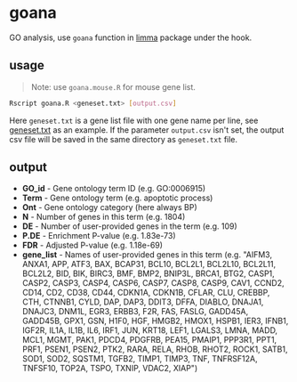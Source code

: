 goana
=====

GO analysis, use `goana` function in
[limma](http://bioconductor.org/packages/release/bioc/html/limma.html) package
under the hook.

usage
-----

> Note: use `goana.mouse.R` for mouse gene list.

```bash
Rscript goana.R <geneset.txt> [output.csv]
```

Here `geneset.txt` is a gene list file with one gene name per line, see
[geneset.txt](shiny/geneset.txt) as an example. If the parameter `output.csv`
isn't set, the output csv file will be saved in the same directory as
`geneset.txt` file.

output
------

* __GO\_id__ - Gene ontology term ID (e.g. GO:0006915)
* __Term__ - Gene ontology term (e.g. apoptotic process)
* __Ont__ - Gene ontology category (here always BP)
* __N__ - Number of genes in this term (e.g. 1804)
* __DE__ - Number of user-provided genes in the term (e.g. 109)
* __P.DE__ - Enrichment P-value (e.g. 1.83e-73)
* __FDR__ - Adjusted P-value (e.g. 1.18e-69)
* __gene\_list__ - Names of user-provided genes in this term (e.g. "AIFM3, ANXA1, APP, ATF3, BAX, BCAP31, BCL10, BCL2L1, BCL2L10, BCL2L11, BCL2L2, BID, BIK, BIRC3, BMF, BMP2, BNIP3L, BRCA1, BTG2, CASP1, CASP2, CASP3, CASP4, CASP6, CASP7, CASP8, CASP9, CAV1, CCND2, CD14, CD2, CD38, CD44, CDKN1A, CDKN1B, CFLAR, CLU, CREBBP, CTH, CTNNB1, CYLD, DAP, DAP3, DDIT3, DFFA, DIABLO, DNAJA1, DNAJC3, DNM1L, EGR3, ERBB3, F2R, FAS, FASLG, GADD45A, GADD45B, GPX1, GSN, H1F0, HGF, HMGB2, HMOX1, HSPB1, IER3, IFNB1, IGF2R, IL1A, IL1B, IL6, IRF1, JUN, KRT18, LEF1, LGALS3, LMNA, MADD, MCL1, MGMT, PAK1, PDCD4, PDGFRB, PEA15, PMAIP1, PPP3R1, PPT1, PRF1, PSEN1, PSEN2, PTK2, RARA, RELA, RHOB, RHOT2, ROCK1, SATB1, SOD1, SOD2, SQSTM1, TGFB2, TIMP1, TIMP3, TNF, TNFRSF12A, TNFSF10, TOP2A, TSPO, TXNIP, VDAC2, XIAP")

